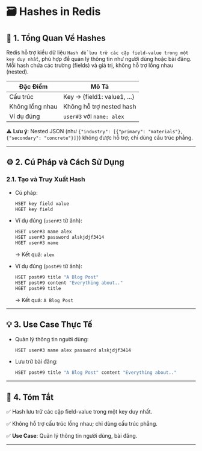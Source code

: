 # 🗃️ Hashes in Redis

## 📝 1. Tổng Quan Về Hashes

Redis hỗ trợ kiểu dữ liệu `Hash để lưu trữ các cặp field-value trong một key duy nhất`, phù hợp để quản lý thông tin như người dùng hoặc bài đăng. Mỗi hash chứa các trường (fields) và giá trị, không hỗ trợ lồng nhau (nested).

| **Đặc Điểm**      | **Mô Tả**                       |
|--------------------|---------------------------------|
| Cấu trúc           | Key → {field1: value1, ...}    |
| Không lồng nhau    | Không hỗ trợ nested hash       |
| Ví dụ đúng         | `user#3` với `name: alex`      |

⚠️ **Lưu ý**: Nested JSON (như `{"industry": [{"primary": "materials"}, {"secondary": "concrete"}]}`) không được hỗ trợ; chỉ dùng cấu trúc phẳng.

---

## ⚙️ 2. Cú Pháp và Cách Sử Dụng

### 2.1. Tạo và Truy Xuất Hash

- Cú pháp:
  ```sh
  HSET key field value
  HGET key field
  ```

- Ví dụ đúng (`user#3` từ ảnh):
  ```sh
  HSET user#3 name alex
  HSET user#3 password alskjdjf3414
  HGET user#3 name
  ```
  -> Kết quả: `alex`

- Ví dụ đúng (`post#9` từ ảnh):
  ```sh
  HSET post#9 title "A Blog Post"
  HSET post#9 content "Everything about.."
  HGET post#9 title
  ```
  -> Kết quả: `A Blog Post`

---

## 💡 3. Use Case Thực Tế

- Quản lý thông tin người dùng:
  ```sh
  HSET user#3 name alex password alskjdjf3414
  ```

- Lưu trữ bài đăng:
  ```sh
  HSET post#9 title "A Blog Post" content "Everything about.."
  ```

---

## 📌 4. Tóm Tắt

✅ Hash lưu trữ các cặp field-value trong một key duy nhất.

✅ Không hỗ trợ cấu trúc lồng nhau; chỉ dùng cấu trúc phẳng.

✅ **Use Case**: Quản lý thông tin người dùng, bài đăng.

---